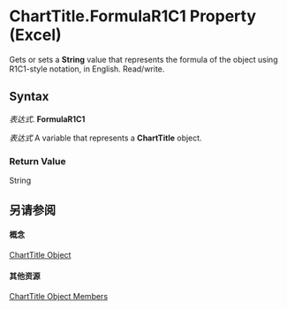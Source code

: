 
# ChartTitle.FormulaR1C1 Property (Excel)

Gets or sets a  **String** value that represents the formula of the object using R1C1-style notation, in English. Read/write.


## Syntax

 _表达式_. **FormulaR1C1**

 _表达式_ A variable that represents a **ChartTitle** object.


### Return Value

String


## 另请参阅


#### 概念


[ChartTitle Object](e0a10650-66dd-dd33-e9ba-5a5c0f78f2c3.md)
#### 其他资源


[ChartTitle Object Members](http://msdn.microsoft.com/library/289a6f65-7f65-c394-b641-bfd0daf14a1a%28Office.15%29.aspx)